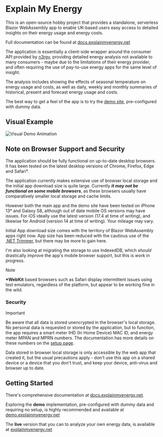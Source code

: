 # Explain My Energy

This is an open-source hobby project that provides a standalone, serverless Blazor WebAssembly app to enable UK-based users easy access to detailed insights on their energy usage and energy costs.

Full documentation can be found at [docs.explainmyenergy.net](https://docs.explainmyenergy.net/)

The application is essentially a client-side wrapper around the consumer API provided by [n3rgy](https://www.n3rgy.com/consumer/), providing detailed energy analysis not available to many consumers - maybe due to the limitations of their energy provider, and often requiring the use of pay-to-use energy apps for the same level of insight.

The analysis includes showing the effects of seasonal temperature on energy usage and costs, as well as daily, weekly and monthly summaries of historical, present and forecast energy usage and costs.

The best way to get a feel of the app is to try the [demo site](https://demo.explainmyenergy.net/), pre-configured with dummy data.

## Visual Example

![Visual Demo Animation](./docs/assets/img/Demo1.gif)

## Note on Browser Support and Security

The application should be fully functional on up-to-date desktop browsers. It has been tested on the latest desktop versions of Chrome, Firefox, Edge and Safari\*.

The application currently makes extensive use of browser local storage and the initial app download size is quite large. Currently ***it may not be functional on some mobile browsers***, as these browsers usually have comparatively smaller local storage and cache limits. 

However both the main app and the demo site have been tested on iPhone 13\* and Galaxy S8, although out of date mobile OS versions may have issues. For iOS ideally use the latest version (17.4 at time of writing), and likewise for Android (version 14 at time of writing). Your mileage may vary.

Initial App download size comes with the territory of Blazor WebAssembly apps right now. App size has been reduced with the cautious use of the [.NET Trimmer](https://learn.microsoft.com/en-us/dotnet/core/deploying/trimming/trimming-options?pivots=dotnet-7-0), but there may be more to gain here. 

I'm also looking at migrating the storage to use IndexedDB, which *should* drastically improve the app's mobile browser support, but this is work in progress.

> [!NOTE]
> **\*WebKit** based browsers such as Safari display intermittent issues using test emulators, regardless of the platform, but appear to be working fine in the wild.

### Security

> [!IMPORTANT]
> Be aware that all data is stored unencrypted in the browser's local storage. No personal data is requested or stored by the application, but to function, the app requires a smart meter IHD (In Home Device) MAC ID, and energy meter MPAN and MPRN numbers. The documentation has more details on these numbers on the [setup page](https://docs.explainmyenergy.net/setup.html).
> 
> Data stored in browser local storage is only accessible by the web app that created it, but the usual precautions apply - don't use this app on a shared device or a device that you don't trust, and keep your device, anti-virus and browser up to date.

## Getting Started

There's comprehensive documentation at [docs.explainmyenergy.net](https://docs.explainmyenergy.net/). 

Exploring the **demo** implementation, pre-configured with dummy data and requiring no setup, is highly recommended and available at [demo.explainmyenergy.net](https://demo.explainmyenergy.net/)

The **live** version that you can to analyze your own energy data, is available at [explainmyenergy.net](https://explainmyenergy.net/)

